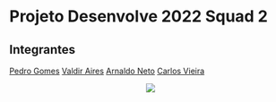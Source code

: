 # Projeto Desenvolve 2022 Squad 2

## Integrantes
[Pedro Gomes](https://github.com/pgomesdev)
[Valdir Aires](https://github.com/valdirapn)
[Arnaldo Neto](https://github.com/acn3to)
[Carlos Vieira](https://github.com/carlosvico)






<p align="center">
<img src="http://img.shields.io/static/v1?label=STATUS&message=EM%20DESENVOLVIMENTO&color=GREEN&style=for-the-badge"/>
</p>
